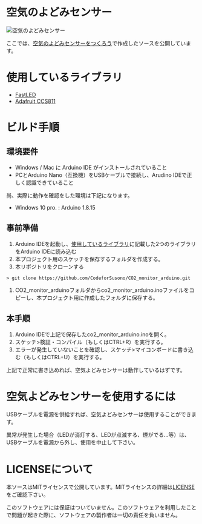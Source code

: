 # 空気のよどみセンサー

![空気のよどみセンサー](https://www.code4susono.org/wp-content/uploads/2022/01/co2_LED01.jpg)

ここでは、[空気のよどみセンサーをつくろう](https://www.code4susono.org/co2sensor)で作成したソースを公開しています。

# 使用しているライブラリ

* [FastLED](https://github.com/FastLED/FastLED)
* [Adafruit CCS811](https://github.com/adafruit/Adafruit_CCS811)

# ビルド手順

## 環境要件

* Windows / Mac に Arduino IDE がインストールされていること
* PCとArduino Nano（互換機）をUSBケーブルで接続し、Arudino IDEで正しく認識できていること

尚、実際に動作を確認をした環境は下記になります。
* Windows 10 pro. : Arduino 1.8.15

## 事前準備

1. Arduino IDEを起動し、[使用しているライブラリ](#使用しているライブラリ)に記載した2つのライブラリをArduino IDEに読み込む
1. 本プロジェクト用のスケッチを保存するフォルダを作成する。
1. 本リポジトリをクローンする  
```
> git clone https://github.com/CodeforSusono/CO2_monitor_arduino.git
```  
1. CO2_monitor_arduinoフォルダからco2_monitor_arduino.inoファイルをコピーし、本プロジェクト用に作成したフォルダに保存する。

## 本手順

1. Arduino IDEで上記で保存したco2_monitor_arduino.inoを開く。
1. スケッチ>検証・コンパイル（もしくはCTRL+R）を実行する。
1. エラーが発生していないことを確認し、スケッチ>マイコンボードに書き込む（もしくはCTRL+U）を実行する。

上記で正常に書き込めれば、空気よどみセンサーは動作しているはずです。

# 空気よどみセンサーを使用するには

USBケーブルを電源を供給すれば、空気よどみセンサーは使用することができます。

異常が発生した場合（LEDが消灯する、LEDが点滅する、煙がでる…等）は、USBケーブルを電源から外し、使用を中止して下さい。

# LICENSEについて

本ソースはMITライセンスで公開しています。MITライセンスの詳細は[LICENSE](https://github.com/CodeforSusono/CO2_monitor_arduino/blob/a1e77dfeec3c32b7da979c12bdd98637ee2fffd2/LICENSE)をご確認下さい。

このソフトウェアには保証はついていません。このソフトウェアを利用したことで問題が起きた際に、ソフトウェアの製作者は一切の責任を負いません。





